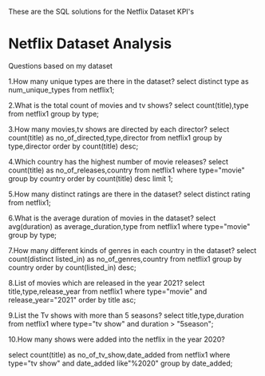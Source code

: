 These are the SQL solutions for the Netflix Dataset KPI's

# Netflix Dataset Analysis

Questions based on my dataset

1.How many unique types are there in the dataset?
select distinct type as num_unique_types from netflix1;

2.What is the total count of movies and tv shows?
select count(title),type from netflix1 
group by type;

3.How many movies,tv shows are directed by each director?
select count(title) as no_of_directed,type,director from netflix1
group by type,director
order by count(title) desc;

4.Which country has the highest number of movie releases?
select count(title) as no_of_releases,country from netflix1
where type="movie"
group by country
order by count(title) desc limit 1;

5.How many distinct ratings are there in the dataset?
select distinct rating from netflix1;

6.What is the average duration of movies in the dataset?
select avg(duration) as average_duration,type from netflix1
where type="movie"
group by type;

7.How many different kinds of genres in each country in the dataset?
select count(distinct listed_in) as no_of_genres,country from netflix1
group by country
order by count(listed_in) desc;

8.List of movies which are released in the year 2021?
select title,type,release_year from netflix1
where type="movie" and release_year="2021"
order by title asc;

9.List the Tv shows with more than 5 seasons?
select title,type,duration from netflix1
where type="tv show" and duration > "5season";

10.How many shows were added into the netflix in the year 2020?
 
select count(title) as no_of_tv_show,date_added from netflix1
where type="tv show" and date_added like"%2020"
group by date_added;

